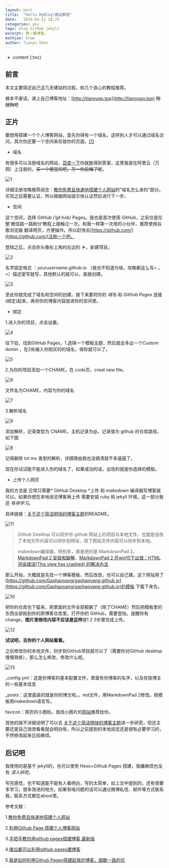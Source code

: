 ```yaml
---
layout: post
title:  "hello MyBlog!建站教程"
date:   2018-04-12 10:25
categories: you
tags: blog GitHub jekyll
excerpt: 第一篇博客。
mathjax: true
author: Tianyu Shen
---
```


* content
{:toc}

## 前言 ##

本文主要简述自己这几天建站的过程，和几个良心的教程推荐。

根本不废话，递上自己博客地址：[http://tianyugo.top](http://tianyugo.top) <del>狗就狗吧</del>

## 正片 ##
要想用搭建一个个人博客网站，首先你得有一个域名，这样别人才可以通过域名访问，其次你还要一个空间来存放你的页面。[[1]](https://blog.csdn.net/tzs_1041218129/article/details/53214497)

- 域名
   
有很多可以注册域名的网站，[百度一下](https://www.baidu.com/s?tn=80035161_2_dg&wd=%E6%B3%A8%E5%86%8C%E5%9F%9F%E5%90%8D)你就能得到答案，这里我是在阿里云（万网）上注册的，<del>买一个便宜的吧，万一你后悔了呢</del>。

![1](http://wx3.sinaimg.cn/mw690/c31bb60bly1fqdb2m59cmj20ra03qjr8.jpg)

详细注册攻略推荐阅览：[教你免费且快速地搭建个人网站](https://blog.csdn.net/c10WTiybQ1Ye3/article/details/78959859)的“域名怎么来的”部分。买完之后需要认证，所以根据网站提示快认证然后进行下一步。



- 空间

这个空间，选择 GitHub /’git·hʌb/ Pages。我也是首次使用 GitHub，之前仅是在整‘微信跳一跳刷分’教程上接触过一次。和我一样第一次用的小伙伴，推荐使用谷歌浏览器 翻译网页，方便操作。所以赶快去[https://github.com/](https://github.com/)注册一个吧。

登陆之后，点击你头像右上角的左边的 **＋**，新建项目。


![2](http://wx4.sinaimg.cn/mw690/c31bb60bly1fqdb2phzoij207p057t8l.jpg)

名字固定格式 ：yourusername.github.io （我也不知道为啥，攻略都这么写= 。=）描述爱写就写，其他默认的就可以，直接创建。

![3](http://wx1.sinaimg.cn/mw690/c31bb60bly1fqdb2tx86fj20l70ic759.jpg)


至此你就完成了域名和空间的创建。接下来要将你的 *域名* 和 *GitHub Pages* 连接(绑定)起来，再将你的博客内容放进你的空间里。

- 绑定

1.进入你的项目，点击设置。

 ![4](http://wx3.sinaimg.cn/mw690/c31bb60bly1fqdb2wc6jzj20t00bm74v.jpg)

往下拉，找到GitHub Pages，1.选择一个模板主题，然后就会多出一个Custom domin ，在2处输入你刚买的的域名，保存就可以了。

![5](http://wx3.sinaimg.cn/mw690/c31bb60bly1fqdb2yr25ij20lj0guq3r.jpg)

2.为你的项目添加一个CHAME。在 code页，creat new file。

![6](http://wx2.sinaimg.cn/mw690/c31bb60bly1fqdb3iln33j20s208nq3g.jpg)

文件名为CHAME，内容为你的域名

![7](http://wx2.sinaimg.cn/mw690/c31bb60bly1fqdb3kpy4dj20tk07y74n.jpg)

3.解析域名

![9](http://wx3.sinaimg.cn/mw690/c31bb60bly1fqdb3shjamj20f00gajs0.jpg)

添加解析，记录类型为 CNAME，主机记录为@，记录值为 github 的仓库路径，如下图

![8](http://wx1.sinaimg.cn/mw690/c31bb60bly1fqdb3pnmrwj216r0gkgmz.jpg)

记得删除 txt  mx 类型的解析，详细理由我也没搞清就不多逼逼了。

现在你试试能不能进入你的域名了，如果成功的话，出现的就是你选择的模板。

 
- 上传个人网页

我的方法是 日常只需要* GitHub Desktop *上传 和 *makedown* 编译器写博客就可以。如果你想在本地阅览博客再上传 需要安装 ruby 和 jekyll 环境，这一部分我还 *有待学习*。

具体链接：[关于这个简洁明快的博客主题](https://github.com/Gaohaoyang/gaohaoyang.github.io)的README。

![11](http://wx2.sinaimg.cn/mw690/c31bb60bly1fqdb445z2ej209r09kglo.jpg)



> Github Desktop 可以同步你 github 网站上的项目与本地文件，也就是说改了本地文件内容可以同步到网站，改了网站文件内容可以同步到本地。



> makedown编译器，特别多，我是用的是 MarkdownPad 2。[MarkdownPad 2 安装和破解](https://blog.csdn.net/github_35160620/article/details/52158604)，[MarkdownPad 2 在win10下出错：HTML 渲染错误(This view has crashed) 的解决办法](https://blog.csdn.net/wyc12306/article/details/51504906)


那么开始，大概就是先找一个博客模板，然后改改，也可以自己建。这个网站用了[https://github.com/Gaohaoyang/gaohaoyang.github.io](https://github.com/Gaohaoyang/gaohaoyang.github.io)的模板 下载下来先。

![10](http://wx4.sinaimg.cn/mw690/c31bb60bly1fqdb3v52k4j20u50htjsh.jpg)

把你的仓库也下载来，把里面的文件全部都删了（除了CHAME）然后把模板里的东西全部拖到你的原博客仓库里。打开你的 GitHub，需要登陆，提醒你有change，**图片里修改内容不应该是这样**按1 2 3步骤完成上传。

![12](http://wx3.sinaimg.cn/mw690/c31bb60bly1fqdb47390qj20v20k6wfx.jpg)

**试试吧，去你的个人网站看看。**

之后修改你的本地文件，同步到GitHub项目就可以了（需要你对GitHub desktop慢慢熟练），那么怎么修改，修改什么呢。

![13](http://wx3.sinaimg.cn/mw690/c31bb60bly1fqdb4a9zgrj206x0a43yf.jpg)

_config.yml：这是你博客的基本配置文件，里面有你博客的名字，以及存放博主的一些基本信息

_posts：这里面装的就是你的博文啦。。md文件，用MarkdownPad 2修改。按模板用makedown语言写。

favicon：网页的小图标。我找小图片的[网站](https://www.iconfinder.com/)推荐给你。

其他的就不详细说明了可以去 [关于这个简洁明快的博客主题](https://github.com/Gaohaoyang/gaohaoyang.github.io)进一步研究，但还主要还是自己改改看看就会明白啦，所以之前提到的本地阅览还是很有必要学习的，不然修改起来比较麻烦。

## 后记吧 ##
我使用的是基于 jekyll的，也可以使用 Hexo+Github Pages 搭建，我嫌麻烦也没有 *深入研究*。

写完感觉，也不知道能不能有人看明白，写的太简单，如上文中提到的，还有很要多学习，很多改进的地方。如果有啥问题的话可以通过微博私信、邮件等方式联系我，联系方式都在about里。

参考文献：

1.[教你免费且快速地搭建个人网站](https://blog.csdn.net/c10WTiybQ1Ye3/article/details/78959859)

2.[利用Github Page 搭建个人博客网站](https://blog.csdn.net/tzs_1041218129/article/details/53214497)

3.[手把手教你用github pages搭建博客 最新版](https://blog.csdn.net/superjimmy/article/details/51626842)

4.[傻瓜都可以利用github pages建博客](http://cyzus.github.io/2015/06/21/github-build-blog/)

5.[我是如何利用Github Pages搭建起我的博客，细数一路的坑](https://www.cnblogs.com/jackyroc/p/7681938.html)
